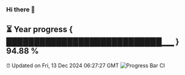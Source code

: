 ### Hi there 👋
⏳ Year progress { ████████████████████████████▁▁ } 94.88 %
---
⏰ Updated on Fri, 13 Dec 2024 06:27:27 GMT
![Progress Bar CI](https://github.com/liununu/liununu/workflows/Progress%20Bar%20CI/badge.svg)
